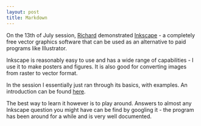 ```yaml
---
layout: post
title: Markdown
---
```


On the 13th of July session, [Richard](https://github.com/rpdearden) demonstrated [Inkscape](https://inkscape.org/en/) - a completely free vector graphics software that can be used as an alternative to paid programs like Illustrator.

Inkscape is reasonably easy to use and has a wide range of capabilities - I use it to make posters and figures.  It is also good for converting images from raster to vector format.

In the session I essentially just ran through its basics, with examples.  An introduction can be found [here](https://github.com/rpdearden/Miscellany/blob/master/How-to/Inkscape.md).

The best way to learn it however is to play around. Answers to almost any Inkscape question you might have can be find by googling it - the program has been around for a while and is very well documented.
